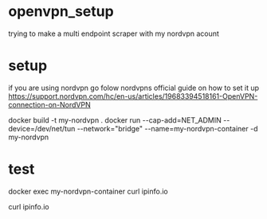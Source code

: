 # openvpn_setup
trying to make a multi endpoint scraper with my nordvpn acount

# setup
if you are using nordvpn
go folow nordvpns official guide on how to set it up https://support.nordvpn.com/hc/en-us/articles/19683394518161-OpenVPN-connection-on-NordVPN


docker build -t my-nordvpn .
docker run --cap-add=NET_ADMIN --device=/dev/net/tun --network="bridge" --name=my-nordvpn-container -d my-nordvpn


# test


docker exec my-nordvpn-container curl ipinfo.io

curl ipinfo.io

